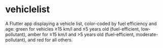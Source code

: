# vehiclelist

A Flutter app displaying a vehicle list, color-coded by fuel efficiency and age: green for vehicles ≥15 km/l and ≤5 years old (fuel-efficient, low-pollutant), amber for ≥15 km/l and >5 years old (fuel-efficient, moderate-pollutant), and red for all others.
